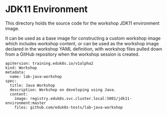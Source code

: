 JDK11 Environment
=================

This directory holds the source code for the workshop JDK11 environment image.

It can be used as a base image for constructing a custom workshop image which
includes workshop content, or can be used as the workshop image declared in the
workshop YAML definition, with workshop files pulled down from a GitHub
repository when the workshop session is created.

```
apiVersion: training.eduk8s.io/v1alpha2
kind: Workshop
metadata:
  name: lab-java-workshop
spec:
  title: Java Workshop
  description: Workshop on developing using Java.
  content:
    image: registry.eduk8s.svc.cluster.local:5001/jdk11-environment:master
    files: github.com/eduk8s-tests/lab-java-workshop
```
